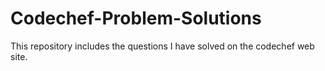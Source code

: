 # Codechef-Problem-Solutions

This repository includes the questions I have solved on the codechef web site.
